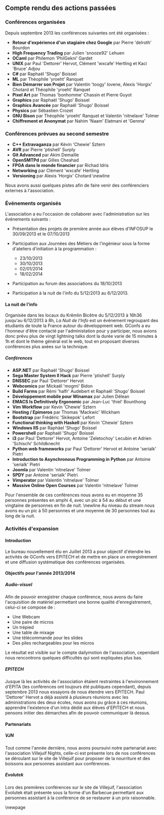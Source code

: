 ## Compte rendu des actions passées

### Conférences organisées

Depuis septembre 2013 les conférences suivantes ont été organisées :

* **Retour d'expérience d'un stagiaire chez Google** par Pierre 'delroth'
Bourdon
* **High Frequency Trading** par Julien 'snooze92' Lehuen
* **OCaml** par Philemon 'PhilGekni' Gardet
* **UNIX** par Paul 'Dettorer' Hervot, Clément 'wxcafe' Hertling et Kaci
'Bruce' Adjou
* **C#** par Raphaël 'Shugo' Boissel
* **ML** par Théophile 'yroeht' Ranquet
* **Bien Démarrer son Projet** par Valentin 'toogy' Iovene, Alexis 'Horgix'
Chotard et Théophile 'yroeht' Ranquet
* **Pixel Art** par Thomas 'bonhomme' Chassin et Pierre Guyot
* **Graphics** par Raphaël 'Shugo' Boissel
* **Graphics Avancée** par Raphaël  'Shugo' Boissel
* **Physics** par Sébastien Crozet
* **GNU Bison** par Théophile 'yroeht' Ranquet et Valentin 'nitnelave'
Tolmer
* **Chiffrement et Anonymat** par Nahim 'Naam' Elatmani et 'Genma'

### Conférences prévues au second semestre

* **C++ Extravaganza** par Kévin 'Chewie' Sztern
* **AVR** par Pierre 'ptishell' Surply
* **Git Advanced** par Akim Demaille
* **OpenSMTPd** par Gilles Cheahad
* **FPGA dans le monde financier** par Richad Idris
* **Networking** par Clément 'wxcafe' Hertling
* **Versioning** par Alexis 'Horgix' Chotard
\newline

Nous avons aussi quelques pistes afin de faire venir des conférenciers
externes à l'association.

### Événements organisés

L'association a eu l'occasion de collaborer avec
l'administration sur les événements suivants :

* Présentation des projets de première année aux élèves d'INFOSUP le
30/09/2013 et le 07/10/2013
* Participation aux Journées des Métiers de l'ingénieur sous la forme
d'ateliers d'initiation à la programmation :
    * 23/10/2013
    * 30/10/2013
    * 02/01/2014
    * 18/02/2014
* Participation au forum des associations du 18/10/2013

* Participation à la nuit de l'info du 5/12/2013 au 6/12/2013.

#### La nuit de l'info

Organisée dans les locaux du Krêmlin Bicêtre du 5/12/2013 à 16h36
jusqu'au 6/12/2013 à 8h, _La Nuit de l'Info_  est un événement
regroupant des étudiants de toute la France autour du développment web.
GConfs a eu l'honneur d'être contacté par l'administation pour y
participer, nous avions donc prévu plus de vingt lightning talks
dont la durée varie de 15 minutes à 1h et dont le thème général est le
web, tout en proposant diverses conférences plus axées sur la technique.

##### Conférences

* **ASP.NET** par Raphaël 'Shugo' Boissel
* **Sega Master System II Hack** par Pierre 'ptishell' Surply
* **DNSSEC** par Paul 'Dettorer' Hervot
* **Webcomics** par Mickaël 'mogmi' Bidon
* **Build Farms** par Rémi 'halfr' Audebert et Raphaël 'Shugo' Boissel
* **Développement mobile pour Winamax** par Julien Délean
* **EMACS Is Definitively Ergonomic** par Jean-Luc 'thiel' Bounthong
* **Vim Workflow** par Kevin 'Chewie' Sztern
* **Hosting / Epimeros** par Thomas 'Mackwic' Wickham
* **Bootstrap** par Frédéric 'Skikepok' Lefort
* **Functional thinking with Haskell** par Kevin 'Chewie' Sztern
* **Windows IIS** par Raphäel 'Shugo' Boissel
* **Powershell** par Raphaël 'Shugo' Boissel
* **i3** par Paul 'Dettorer' Hervot, Antoine 'Zeletochoy' Lecubin et Adrien
'Schischi' Schildknecht
* **Python web frameworks** par Paul 'Dettorer' Hervot et Antoine 'serialk'
Pietri
* **Introduction to Asynchronous Programming in Python** par Antoine
'serialk' Pietri
* **Joomla** par Valentin 'nitnelave' Tolmer
* **SPDY** par Antoine 'serialk' Pietri
* **Vimperator** par Valentin 'nitnelave' Tolmer
* **Massive Online Open Courses** par Valentin 'nitnelave' Tolmer

Pour l'ensemble de ces conférences nous avons eu en moyenne 35 personnes
présentes en amphi 4, avec un pic à 54 au début et une vingtaine de
personnes en fin de nuit. \newline
Au niveau du stream nous avons eu un pic à 50 personnes et une moyenne
de 30 personnes tout au long de la nuit. 

### Activités d'expansion

#### Introduction
Le bureau nouvellement élu en Juillet 2013 a pour objectif d'étendre les
activités de GConfs vers EPITECH et de mettre en place un enregistrement
et une diffusion systématique des conférences organisées.

#### Objectifs pour l'année 2013/2014

##### Audio-visuel

Afin de pouvoir enregistrer chaque conférence, nous avons du faire
l'acquisition de matériel permettant une bonne qualité d'enregistrement,
celui-ci se compose de :

* Une Webcam
* Une paire de micros
* Un trépied
* Une table de mixage
* Une télécommande pour les slides
* Des piles rechargeables pour les micros

Le résultat est visible sur le compte dailymotion de l'association,
cependant nous rencontrons quelques difficultés qui sont expliquées plus
bas.

##### EPITECH

Jusque là les activités de l'association étaient restraintes à
l'environnement d'EPITA (les conférences ont toujours été publiques
cependant), depuis septembre 2013 nous essayons de nous étendre vers
EPITECH.
Paul 'Dettorer' Hervot a déjà assisté à plusieurs réunions avec les
administrations des deux écoles, nous avons pu grâce à ces réunions,
apprendre l'existence d'un intra dédié aux élèves d'EPITECH et nous
pensons initier des démarches afin de pouvoir communiquer là dessus.

#### Partenariats

##### VJN

Tout comme l'année dernière, nous avons poursuivi notre partenariat avec
l'association Villejuif Nights, celle-ci est présente lors de nos
conférences se déroulant sur le site de Villejuif pour proposer de la
nourriture et des boissons aux personnes assistant aux conférences.

##### Evolutek

Lors des premières conférences sur le site de Villejuif, l'association
Evolutek était présente sous la forme d'un Barbecue permettant aux
personnes assistant à la conférence de se restaurer à un prix
raisonnable.

\newpage

